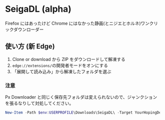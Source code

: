 # SeigaDL (alpha)

Firefox にはあったけど Chrome にはなかった静画(とニジエとホルネ)ワンクリックダウンローダー

## 使い方 (新 Edge)

1. Clone or download から ZIP をダウンロードして解凍する
1. `edge://extensions/`の開発者モードをオンにする
1. 「展開して読み込み」から解凍したフォルダを選ぶ

### 注意

Px Downloader と同じく保存先フォルダは変えられないので、ジャンクションを張るなりして対処してください。

```powershell
New-Item -Path $env:USERPROFILE\Downloads\SeigaDL\ -Target YourHopingDestination -ItemType Junction
```
